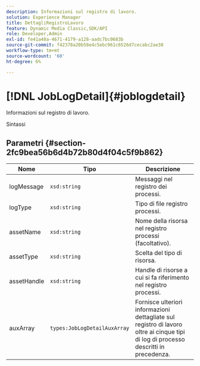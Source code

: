 ```yaml
---
description: Informazioni sul registro di lavoro.
solution: Experience Manager
title: DettagliRegistroLavoro
feature: Dynamic Media Classic,SDK/API
role: Developer,Admin
exl-id: fe41a48a-4671-4179-a128-aadc7bc0683b
source-git-commit: f42378a20b58e4c5ebc961c6526d7cecabc2ae38
workflow-type: tm+mt
source-wordcount: '60'
ht-degree: 6%

---
```


# [!DNL JobLogDetail]{#joblogdetail}

Informazioni sul registro di lavoro.

Sintassi

## Parametri {#section-2fc9bea56b6d4b72b80d4f04c5f9b862}

| Nome | Tipo | Descrizione |
|---|---|---|
| logMessage | `xsd:string` | Messaggi nel registro dei processi. |
| logType | `xsd:string` | Tipo di file registro processi. |
| assetName | `xsd:string` | Nome della risorsa nel registro processi (facoltativo). |
| assetType | `xsd:string` | Scelta del tipo di risorsa. |
| assetHandle | `xsd:string` | Handle di risorse a cui si fa riferimento nel registro processi. |
| auxArray | `types:JobLogDetailAuxArray` | Fornisce ulteriori informazioni dettagliate sul registro di lavoro oltre ai cinque tipi di log di processo descritti in precedenza. |
